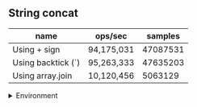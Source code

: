## String concat

|name|ops/sec|samples|
|-|-|-|
|Using + sign|94,175,031|47087531|
|Using backtick (`)|95,263,333|47635203|
|Using array.join|10,120,456|5063129|


<details>
<summary>Environment</summary>

* __Machine:__ linux x64 | 4 vCPUs | 7.6GB Mem
* __Run:__ Thu Sep 04 2025 19:33:47 GMT+0000 (Coordinated Universal Time)
* __Node:__ `v24.7.0`
</details>

<!--
{"environment":{"platform":"linux","arch":"x64","cpus":4,"totalMemory":7.597843170166016},"benchmarks":[{"name":"Using + sign","samples":47087531,"opsSec":94175031.11058979},{"name":"Using backtick (`)","samples":47635203,"opsSec":95263333.84062234},{"name":"Using array.join","samples":5063129,"opsSec":10120456.28650646}]}-->
